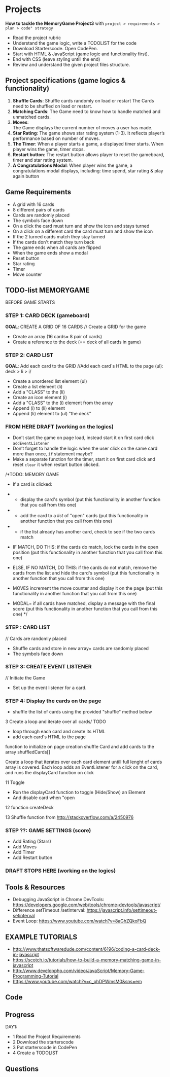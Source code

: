 # Projects
__How to tackle the MemoryGame Project3__ with `project > requirements > plan > code" strategy`

- Read the project rubric 
- Understand the game logic, write a TODOLIST for the code
- Download Starterscode. Open CodePen. 
- Start with HTML & JavaScript (game logic and functionality first).
- End with CSS (leave styling untill the end)
- Review and understand the given project files structure.

##  Project specifications (game logics & functionality)
1. __Shuffle Cards__: Shuffle cards randomly on load or restart
The Cards need to be shuffled on load or restart.
2. __Matching Cards__: 
The Game need to know how to handle matched and unmatched cards.
3. __Moves__:  
The Game displays the current number of moves a user has made.
4. __Star Rating__: 
The game shows star rating system (1-3). It reflects player’s performance based on number of moves. 
5. __The Timer__: 
When a player starts a game, a displayed timer starts. When player wins the game, timer stops.
6. __Restart button__: 
The restart button allows player to reset the gameboard, timer and star rating system.
7. __A Congratulations Modal__: 
When player wins the game, a congratulations modal displays, including: time spend, star rating & play again button 

##  Game Requirements
- A grid with 16 cards
- 8 different pairs of cards
- Cards are randomly placed 
- The symbols face down
- On a click the card must turn and show the icon and stays turned
- On a click on a different card the card must turn and show the icon
- If the 2 turned cards match they stay turned
- If the cards don't match they turn back
- The game ends when all cards are flipped
- When the game ends show a modal
- Reset button
- Star rating
- Timer
- Move counter

##  TODO-list MEMORYGAME
BEFORE GAME STARTS

### STEP 1: CARD DECK (gameboard)
__GOAL__: CREATE A GRID OF 16 CARDS
// Create a GRID for the game
- Create an array (16 cards= 8 pair of cards)
- Create a reference to the deck (== deck of all cards in game)

### STEP 2: CARD LIST
__GOAL__: Add each card to the GRID
//Add each card´s HTML to the page (ul): deck > li > i/ 
- Create a unordered list element (ul)
- Create a list element (li)
- Add a "CLASS" to the (li)
- Create an icon element (i)
- Add a "CLASS" to the (i) element from the array
- Append (i) to (li) element 
- Append (li) element to (ul) "the deck" 


### FROM HERE DRAFT (working on the logics) ### 

- Don’t start the game on page load, instead start it on first card click `addEventListener` 
- Don’t forget to handle the logic when the user click on the same card more than once, `if` statement maybe? 
-  Make a separate function for the timer, start it on first card click and reset `clear` it when restart button clicked. 

/*TODO: MEMORY GAME
 * If a card is clicked:
 
 *  - display the card's symbol (put this functionality in another function that you call from this one)
 *  - add the card to a *list* of "open" cards (put this functionality in another function that you call from this one)
  *  - if the list already has another card, check to see if the two cards match
 * IF MATCH, DO THIS: if the cards do match, lock the cards in the open position (put this functionality in another function that you call from this one)
 * ELSE, IF NO MATCH, DO THIS: if the cards do not match, remove the cards from the list and hide the card's symbol (put this functionality in another function that you call from this one)
 * MOVES increment the move counter and display it on the page (put this functionality in another function that you call from this one)
 * MODAL= if all cards have matched, display a message with the final score (put this functionality in another function that you call from this one)
 */

### STEP : CARD LIST
// Cards are randomly placed 
- Shuffle cards and store in new array= cards are randomly placed
- The symbols face down

### STEP 3: CREATE EVENT LISTENER
// Initiate the Game
- Set up the event listener for a card. 

### STEP 4: Display the cards on the page
- shuffle the list of cards using the provided "shuffle" method below

3  Create a loop and iterate over all cards/ TODO
- loop through each card and create its HTML
- add each card's HTML to the page

 function to initialize on page creation 
shuffle Card and add cards to the array shuffledCards[]

Create a loop that iterates over each card element untill full lenght of cards array is covered. 
Each loop adds an EventListener for a click on the card, and runs the displayCard function on click 

11 Toggle
- Run the displayCard function to toggle (Hide/Show) an Element 
- And disable card when "open 

12 function createDeck

13 Shuffle function from http://stackoverflow.com/a/2450976

### STEP ??: GAME SETTINGS (score)
- Add Rating (Stars)
- Add Moves
- Add Timer
- Add Restart button

###  DRAFT STOPS HERE (working on the logics) ### 

##  Tools & Resources
- Debugging JavaScript in Chrome DevTools: https://developers.google.com/web/tools/chrome-devtools/javascript/ 
- Difference setTimeout /setInterval: https://javascript.info/settimeout-setinterval
- Event Loop: https://www.youtube.com/watch?v=8aGhZQkoFbQ 

## EXAMPLE TUTORIALS
* http://www.thatsoftwaredude.com/content/6196/coding-a-card-deck-in-javascript
* https://scotch.io/tutorials/how-to-build-a-memory-matching-game-in-javascript
* http://www.developphp.com/video/JavaScript/Memory-Game-Programming-Tutorial
* https://www.youtube.com/watch?v=c_ohDPWmsM0&sns=em

##  Code

##  Progress
DAY1:
- 1 Read the Project Requirements
- 2 Download the starterscode
- 3 Put starterscode in CodePen
- 4 Create a TODOLIST

##  Questions


